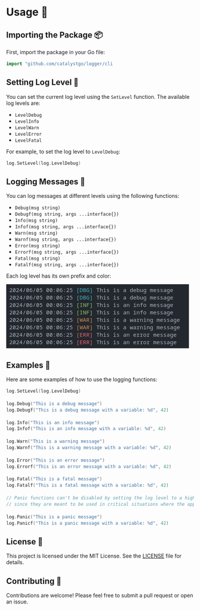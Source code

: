 # Usage 🚀

## Importing the Package 📦

First, import the package in your Go file:

```go
import "github.com/catalystgo/logger/cli
```

## Setting Log Level 📏

You can set the current log level using the `SetLevel` function. The available log levels are:

- `LevelDebug`
- `LevelInfo`
- `LevelWarn`
- `LevelError`
- `LevelFatal`

For example, to set the log level to `LevelDebug`:

```go
log.SetLevel(log.LevelDebug)
```

## Logging Messages 📝

You can log messages at different levels using the following functions:

- `Debug(msg string)`
- `Debugf(msg string, args ...interface{})`
- `Info(msg string)`
- `Infof(msg string, args ...interface{})`
- `Warn(msg string)`
- `Warnf(msg string, args ...interface{})`
- `Error(msg string)`
- `Errorf(msg string, args ...interface{})`
- `Fatal(msg string)`
- `Fatalf(msg string, args ...interface{})`

Each log level has its own prefix and color:

![Log Levels](./../img/log-color.png)

## Examples 🚀

Here are some examples of how to use the logging functions:

```go
log.SetLevel(log.LevelDebug)

log.Debug("This is a debug message")
log.Debugf("This is a debug message with a variable: %d", 42)

log.Info("This is an info message")
log.Infof("This is an info message with a variable: %d", 42)

log.Warn("This is a warning message")
log.Warnf("This is a warning message with a variable: %d", 42)

log.Error("This is an error message")
log.Errorf("This is an error message with a variable: %d", 42)

log.Fatal("This is a fatal message")
log.Fatalf("This is a fatal message with a variable: %d", 42)

// Panic functions can't be disabled by setting the log level to a higher value
// since they are meant to be used in critical situations where the application can't continue

log.Panic("This is a panic message")
log.Panicf("This is a panic message with a variable: %d", 42)
```

## License 📑

This project is licensed under the MIT License. See the [LICENSE](./../LICENSE) file for details.

## Contributing 🤝

Contributions are welcome! Please feel free to submit a pull request or open an issue.
